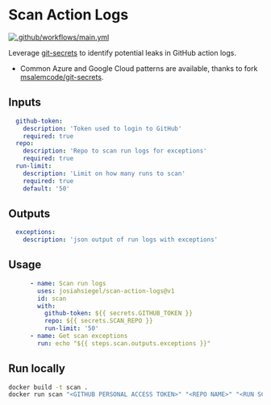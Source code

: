 # Scan Action Logs

[![.github/workflows/main.yml](https://github.com/JosiahSiegel/scan-action-log/actions/workflows/main.yml/badge.svg)](https://github.com/JosiahSiegel/scan-action-log/actions/workflows/main.yml)

Leverage [git-secrets](https://github.com/awslabs/git-secrets) to identify potential leaks in GitHub action logs.

 * Common Azure and Google Cloud patterns are available, thanks to fork [msalemcode/git-secrets](https://github.com/msalemcode/git-secrets).


## Inputs
```yml
  github-token:
    description: 'Token used to login to GitHub'
    required: true
  repo:
    description: 'Repo to scan run logs for exceptions'
    required: true
  run-limit:
    description: 'Limit on how many runs to scan'
    required: true
    default: '50'
```

## Outputs
```yml
  exceptions:
    description: 'json output of run logs with exceptions'
```

## Usage
```yml
      - name: Scan run logs
        uses: josiahsiegel/scan-action-logs@v1
        id: scan
        with:
          github-token: ${{ secrets.GITHUB_TOKEN }}
          repo: ${{ secrets.SCAN_REPO }}
          run-limit: '50'
      - name: Get scan exceptions
        run: echo "${{ steps.scan.outputs.exceptions }}"
```

## Run locally

```sh
docker build -t scan .
docker run scan "<GITHUB PERSONAL ACCESS TOKEN>" "<REPO NAME>" "<RUN SCAN LIMIT>"
```
